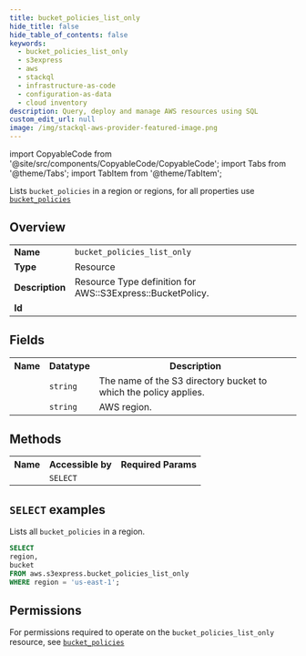 ```yaml
---
title: bucket_policies_list_only
hide_title: false
hide_table_of_contents: false
keywords:
  - bucket_policies_list_only
  - s3express
  - aws
  - stackql
  - infrastructure-as-code
  - configuration-as-data
  - cloud inventory
description: Query, deploy and manage AWS resources using SQL
custom_edit_url: null
image: /img/stackql-aws-provider-featured-image.png
---
```


import CopyableCode from '@site/src/components/CopyableCode/CopyableCode';
import Tabs from '@theme/Tabs';
import TabItem from '@theme/TabItem';

Lists <code>bucket_policies</code> in a region or regions, for all properties use <a href="/services/serviceName/bucket_policies/"><code>bucket_policies</code></a>

## Overview
<table>
<tbody>
<tr><td><b>Name</b></td><td><code>bucket_policies_list_only</code></td></tr>
<tr><td><b>Type</b></td><td>Resource</td></tr>
<tr><td><b>Description</b></td><td>Resource Type definition for AWS::S3Express::BucketPolicy.</td></tr>
<tr><td><b>Id</b></td><td><CopyableCode code="aws.s3express.bucket_policies_list_only" /></td></tr>
</tbody>
</table>

## Fields
<table>
<tbody>
<tr><th>Name</th><th>Datatype</th><th>Description</th></tr><tr><td><CopyableCode code="bucket" /></td><td><code>string</code></td><td>The name of the S3 directory bucket to which the policy applies.</td></tr>
<tr><td><CopyableCode code="region" /></td><td><code>string</code></td><td>AWS region.</td></tr>
</tbody>
</table>

## Methods

<table>
<tbody>
  <tr>
    <th>Name</th>
    <th>Accessible by</th>
    <th>Required Params</th>
  </tr>
  <tr>
    <td><CopyableCode code="list_resources" /></td>
    <td><code>SELECT</code></td>
    <td><CopyableCode code="region" /></td>
  </tr>
</tbody>
</table>

## `SELECT` examples
Lists all <code>bucket_policies</code> in a region.
```sql
SELECT
region,
bucket
FROM aws.s3express.bucket_policies_list_only
WHERE region = 'us-east-1';
```


## Permissions

For permissions required to operate on the <code>bucket_policies_list_only</code> resource, see <a href="/services/s3express/bucket_policies/#permissions"><code>bucket_policies</code></a>

